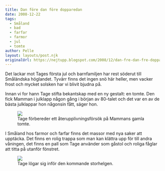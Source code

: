```yaml
---
title: Dan före dan före dopparedan
date: 2008-12-22
tags: 
  - Småland
  - bad
  - farfar
  - farmor
  - jul
  - tomte	
author: Pelle
layout: layouts/post.njk
originalUrl: https://nejtupp.blogspot.com/2008/12/dan-fre-dan-fre-dopparedan.html
---
```


Det lackar mot Tages första jul och barnfamiljen har rest söderut till Småländska höglandet. Tyvärr finns det ingen snö här heller, men vacker frost och mycket solsken har vi blivit bjudna på.

Innan vi for hann Tage stifta bekantskap med en ny gestalt: en tomte. Den fick Mamman i julklapp någon gång i början av 80-talet och det var en av de bästa julklappar hon någonsin fått, säger hon.<br>

<figure>
  <img src="../../../../img/_MG_9743_1024pix.jpg"> 
  <figcaption>Tage förbereder ett återupplivningsförsök på Mammans gamla tomte.</figcaption>
</figure>

I Småland hos farmor och farfar finns det massor med nya saker att upptäcka. Det finns en rolig trappa som man kan klättra upp för till andra våningen, det finns en pall som Tage använder som gåstol och roliga fåglar att titta på utanför fönstret.


<figure>
  <img src="../../../../img/_MG_9790_1024pix.jpg">
  <figcaption>Tage lögar sig inför den kommande storhelgen.</figcaption>
</figure>